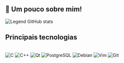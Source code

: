 ## 👾 Um pouco sobre mim!

![Legend GitHub stats](https://github-readme-stats.vercel.app/api?username=Legend0b0&show_icons=true&theme=radical)

 ## Principais tecnologias
<div style="display: inline_block"><br/>
  <img align="center" alt="C" src="https://img.shields.io/badge/C-00599C?style=for-the-badge&logo=c&logoColor=white" />
  <img align="center" alt="C++" src="https://img.shields.io/badge/C%2B%2B-00599C?style=for-the-badge&logo=c%2B%2B&logoColor=white" />
  <img align="center" alt="Qt" src="https://img.shields.io/badge/Qt-%23217346.svg?style=for-the-badge&logo=Qt&logoColor=white" />
  <img align="center" alt="PostgreSQL" src="https://img.shields.io/badge/PostgreSQL-316192?style=for-the-badge&logo=postgresql&logoColor=white" />
  <img align="center" alt="Debian" src="https://img.shields.io/badge/Debian-A81D33?style=for-the-badge&logo=debian&logoColor=white" />
  <img align="center" alt="Vim" src="https://img.shields.io/badge/VIM-%2311AB00.svg?style=for-the-badge&logo=vim&logoColor=white" />
  <img align="center" alt="Git" src="https://img.shields.io/badge/git-%23F05033.svg?style=for-the-badge&logo=git&logoColor=white" /><br/>
</div>

<!--
**Legend0b0/Legend0b0** is a ✨ _special_ ✨ repository because its `README.md` (this file) appears on your GitHub profile.
-->
